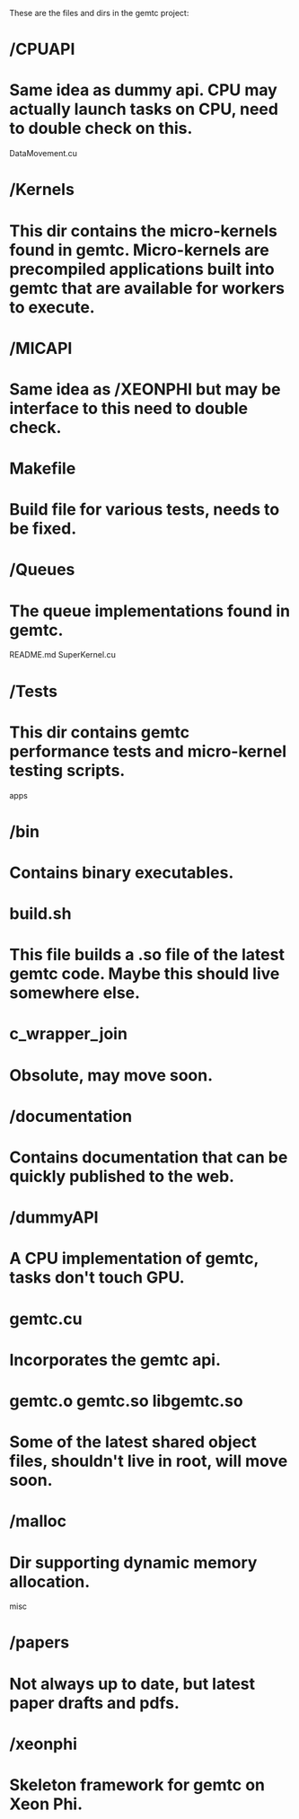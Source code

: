 These are the files and dirs in the gemtc project:

/CPUAPI
===
Same idea as dummy api. CPU may actually launch tasks on CPU, need to double check on this.
===
DataMovement.cu

/Kernels
===
This dir contains the micro-kernels found in gemtc. Micro-kernels are precompiled applications built into gemtc that are available for workers to execute.
===

/MICAPI
===
Same idea as /XEONPHI but may be interface to this need to double check.
===

Makefile
===
Build file for various tests, needs to be fixed.
===

/Queues
===
The queue implementations found in gemtc.
===
README.md
SuperKernel.cu

/Tests
===
This dir contains gemtc performance tests and micro-kernel testing scripts.
===

apps

/bin
===
Contains binary executables.
===


build.sh
===
This file builds a .so file of the latest gemtc code. Maybe this should live somewhere else.
===

c_wrapper_join
===
Obsolute, may move soon.
===


/documentation
===
Contains documentation that can be quickly published to the web.
===

/dummyAPI
===
A CPU implementation of gemtc, tasks don't touch GPU.
===

gemtc.cu
===
Incorporates the gemtc api.
===

gemtc.o
gemtc.so
libgemtc.so
===
Some of the latest shared object files, shouldn't live in root, will move soon.
===

/malloc
===
Dir supporting dynamic memory allocation.
===

misc

/papers
===
Not always up to date, but latest paper drafts and pdfs.
===

/xeonphi
===
Skeleton framework for gemtc on Xeon Phi.
===